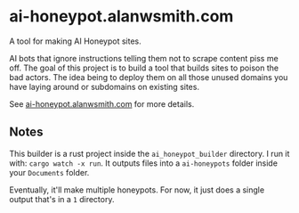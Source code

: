 # ai-honeypot.alanwsmith.com

A tool for making AI Honeypot sites. 

AI bots that ignore instructions telling
them not to scrape content piss
me off. The goal of this project is
to build a tool that builds sites to 
poison the bad actors. The idea being
to deploy them on all those unused
domains you have laying around or
subdomains on existing sites. 

See [ai-honeypot.alanwsmith.com](https://ai-honeypot.alanwsmith.com)
for more details. 

## Notes

This builder is a rust project
inside the `ai_honeypot_builder` directory. 
I run it with: `cargo watch -x run`.
It outputs files into a `ai-honeypots`
folder inside your `Documents` folder. 

Eventually, it'll make multiple honeypots. 
For now, it just does a single output
that's in a `1` directory. 





